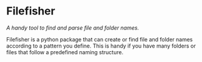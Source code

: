 # Filefisher

_A handy tool to find and parse file and folder names._

Filefisher is a python package that can create or find file and folder names according 
to a pattern you define. This is handy if you have many folders or files that follow a 
predefined naming structure.